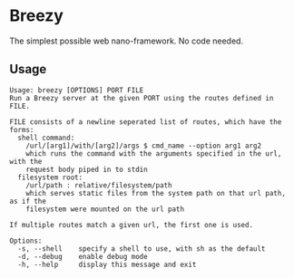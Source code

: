 # Breezy
The simplest possible web nano-framework. No code needed.

## Usage
    Usage: breezy [OPTIONS] PORT FILE
    Run a Breezy server at the given PORT using the routes defined in FILE.

    FILE consists of a newline seperated list of routes, which have the forms:
      shell command:
        /url/[arg1]/with/[arg2]/args $ cmd_name --option arg1 arg2
        which runs the command with the arguments specified in the url, with the
        request body piped in to stdin
      filesystem root:
        /url/path : relative/filesystem/path
        which serves static files from the system path on that url path, as if the
        filesystem were mounted on the url path

    If multiple routes match a given url, the first one is used.

    Options:
      -s, --shell    specify a shell to use, with sh as the default
      -d, --debug    enable debug mode
      -h, --help     display this message and exit
